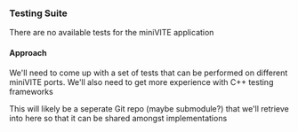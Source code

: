 ### Testing Suite

There are no available tests for the miniVITE application

#### Approach

We'll need to come up with a set of tests that can be performed on different miniVITE ports. We'll also need to get more experience with C++ testing frameworks

This will likely be a seperate Git repo (maybe submodule?) that we'll retrieve into here so that it can be shared amongst implementations